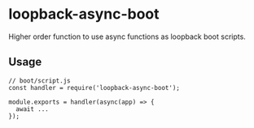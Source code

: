 # loopback-async-boot

Higher order function to use async functions as loopback boot scripts.

## Usage

```
// boot/script.js
const handler = require('loopback-async-boot');

module.exports = handler(async(app) => {
  await ...
});
```
